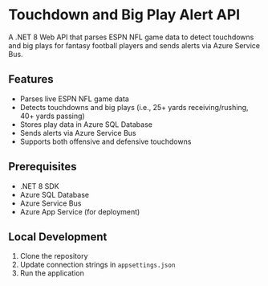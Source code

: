 # Touchdown and Big Play Alert API

A .NET 8 Web API that parses ESPN NFL game data to detect touchdowns and big plays for fantasy football players and sends alerts via Azure Service Bus.

## Features

- Parses live ESPN NFL game data
- Detects touchdowns and big plays (i.e., 25+ yards receiving/rushing, 40+ yards passing)
- Stores play data in Azure SQL Database
- Sends alerts via Azure Service Bus
- Supports both offensive and defensive touchdowns

## Prerequisites

- .NET 8 SDK
- Azure SQL Database
- Azure Service Bus
- Azure App Service (for deployment)

## Local Development

1. Clone the repository
2. Update connection strings in `appsettings.json`
3. Run the application